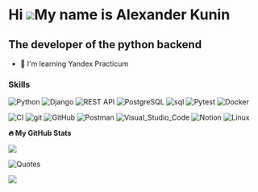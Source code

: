 Hi ![](https://user-images.githubusercontent.com/18350557/176309783-0785949b-9127-417c-8b55-ab5a4333674e.gif)My name is Alexander Kunin
=======================================================================================================================================

The developer of the python backend
-----------------------------------

* 🧠 I'm learning Yandex Practicum

### Skills
  
![Python](https://github.com/user-attachments/assets/d3233e33-244c-4f91-b69f-ba7020f917c7)
![Django](https://github.com/user-attachments/assets/07897537-7b97-4c35-acec-3c4e50b0b67c)
![REST API](https://github.com/user-attachments/assets/e525f49d-3bf1-476f-8e81-525f79bb326e)
![PostgreSQL](https://github.com/user-attachments/assets/d6f31be9-b55a-4ef8-8ba8-c4843d89db59)
![sql](https://github.com/user-attachments/assets/ab4d6988-f9b6-4b28-a0ba-360941c45bc0)
![Pytest](https://github.com/user-attachments/assets/42252b38-f7b9-46e8-a150-fbe51ed4e2b1)
![Docker](https://github.com/user-attachments/assets/02ae5614-3d01-42a8-8e5e-70e46085d6ab)


![CI](https://github.com/user-attachments/assets/db5a02bd-c1f4-4127-8b36-bb3aa44a2034)
![git](https://github.com/user-attachments/assets/4f2f79e7-1717-4bc5-b547-1b798793a09d)
![GitHub](https://github.com/user-attachments/assets/3d752b7f-7bd5-49a5-a293-5527f86032b2)
![Postman](https://github.com/user-attachments/assets/c89362a3-110a-48e7-929f-14ac4a8b37f8)
![Visual_Studio_Code](https://github.com/user-attachments/assets/beb8f0cb-bbc6-44b4-9621-ff3b682f7401)
![Notion](https://github.com/user-attachments/assets/e96a2f1b-cf94-4338-91c1-2e6aeac9f40f)
![Linux](https://github.com/user-attachments/assets/8c14448e-739c-46a0-baa2-da9fd99730d5)



<b>:fire: My GitHub Stats</b>

<a href="http://www.github.com/K-u-n-i-n"><img src="https://github-readme-streak-stats.herokuapp.com/?user=K-u-n-i-n&stroke=ffffff&background=1c1917&ring=0891b2&fire=0891b2&currStreakNum=ffffff&currStreakLabel=0891b2&sideNums=ffffff&sideLabels=ffffff&dates=ffffff&hide_border=true" /></a>

![Quotes](https://quotes-github-readme.vercel.app/api?type=horizontal&theme=dark)

![](https://komarev.com/ghpvc/?username=K-u-n-i-n)



<!---
K-u-n-i-n/K-u-n-i-n is a ✨ special ✨ repository because its `README.md` (this file) appears on your GitHub profile.
You can click the Preview link to take a look at your changes.
--->
